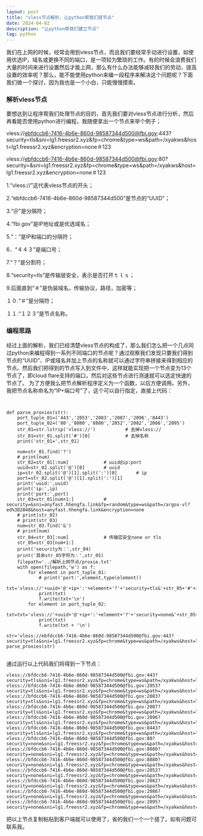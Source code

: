 ```yaml
---
layout: post
title: "vless节点解析，让python帮我们搓节点"
date: 2024-04-02
description: "让python帮我们建立节点"
tag: python
---  
```

我们在上网的时候，经常会用到vless节点，而且我们要经常手动进行设置，如使用优选IP，域名或更换不同的端口，是一项较为繁琐的工作。有的时候会浪费我们大量的时间来进行设置然后才能上网，那么有什么办法能够减轻我们的劳动，提高设置的效率呢？那么，能不能使用python来编一段程序来解决这个问题呢？下面我们做一个探讨，因为我也是一个小白，只能慢慢摸索。  

### 解析vless节点  

要想达到让程序帮我们处理节点的目的，首先我们要对vless节点进行分析，然后再看能否使用python进行编程，我随便拿出一个节点来举个例子；  

vless://ebfdccb6-7416-4b6e-860d-98587344d500@fbi.gov:443?security=tls&sni=lg1.freessr2.xyz&fp=chrome&type=ws&path=/xyakws&host=lg1.freessr2.xyz&encryption=none＃123  

vless://ebfdccb6-7416-4b6e-860d-98587344d500@fbi.gov:80?security=&sni=lg1.freessr2.xyz&fp=chrome&type=ws&path=/xyakws&host=lg1.freessr2.xyz&encryption=none＃123  

1.“vless://”这代表vless节点的开头；  　　

2.“ebfdccb6-7416-4b6e-860d-98587344d500”是节点的“UUID”；  　

3.“＠”是分隔符；　  　

4.“fbi.gov”是IP地址或是优选域名；　  　

5.“：”是IP和端口的分隔符；  　　

6．“４４３”是端口号；  　　

7.“？”是分割符；  　

8.“security=tls”是传输层安全，表示是否打开ｔｌｓ；　  　

9.后面直到“＃”是伪装域名，传输协议，路径，加密等；  

１０.“＃”是分隔符；  

１１.“１２３”是节点名称。  

### 编程思路  

经过上面的解析，我们已经清楚vless节点的构成了，那么我们怎么把一个几点同过python来编程得到一系列不同端口的节点呢？通过观察我们发现只要我们得到节点的“UUID”、IP或域名并加上节点的名称就可以通过字符串拼接来得到相应的节点。然后我们把得到的节点写入到文件中，这样就能实现把一个节点变为13个节点了，即cloud flare支持的端口，然后对这些节点进行测速就可以选定快速的节点了。
为了方便我么把节点解析程序定义为一个函数，以后方便调用。另外，我把节点名称命名为“IP+端口号”了，这个可以自行指定，直接上代码：
```


def parse_proxies(str):
    port_tuple_01=('443','2053','2083','2087','2096','8443')
    port_tuple_02=('80','8080','8880','2052','2082','2086','2095')
    str_01=str.lstrip('vless://')           # 去掉vless://
    str_01=str_01.split('#')[0]             # 去掉名称
    print('str_01=',str_01)

    num=str_01.find('?')
    # print(num)
    str_02=str_01[:num]             # uuid@ip:port
    uuid=str_02.split('@')[0]       # uuid
    ip=str_02.split('@')[1].split(':')[0]       # ip
    port=str_02.split('@')[1].split(':')[1]
    print('uuid:',uuid)
    print('ip:',ip)
    print('port:',port)
    str_03=str_01[num+1:]           # security=&sni=anyfast.hhengfa.link&fp=random&type=ws&path=/argox-vl?ed%3D2048&host=anyfast.hhengfa.link&encryption=none
    # print(str_02)
    # print(str_03)
    num=str_03.find('&')
    # print(num)
    str_04=str_03[:num]             # 传输层安全none or tls
    str_05=str_03[num+1:]
    print('security为：',str_04)
    print('其余str_05字符为：',str_05)
    filepath='../解析上网节点/proxie.txt'
    with open(filepath,'w') as f:
        for element in port_tuple_01:
            # print('port:',element,type(element))
            txt='vless://'+uuid+'@'+ip+':'+element+'?'+'security=tls&'+str_05+'#'+ip+':'+element
            print(txt)
            f.write(txt+'\n')
        for element in port_tuple_02:
            txt=txt='vless://'+uuid+'@'+ip+':'+element+'?'+'security=none&'+str_05+'#'+ip+':'+element
            print(txt)
            f.write(txt + '\n')

str='vless://ebfdccb6-7416-4b6e-860d-98587344d500@fbi.gov:443?security=tls&sni=lg1.freessr2.xyz&fp=chrome&type=ws&path=/xyakws&host=lg1.freessr2.xyz&encryption=none#123'
parse_proxies(str)


```

通过运行以上代码我们将得到一下节点：

```
vless://bfdccb6-7416-4b6e-860d-98587344d500@fbi.gov:443?security=tls&sni=lg1.freessr2.xyz&fp=chrome&type=ws&path=/xyakws&host=lg1.freessr2.xyz&encryption=none#fbi.gov:443
vless://bfdccb6-7416-4b6e-860d-98587344d500@fbi.gov:2053?security=tls&sni=lg1.freessr2.xyz&fp=chrome&type=ws&path=/xyakws&host=lg1.freessr2.xyz&encryption=none#fbi.gov:2053
vless://bfdccb6-7416-4b6e-860d-98587344d500@fbi.gov:2083?security=tls&sni=lg1.freessr2.xyz&fp=chrome&type=ws&path=/xyakws&host=lg1.freessr2.xyz&encryption=none#fbi.gov:2083
vless://bfdccb6-7416-4b6e-860d-98587344d500@fbi.gov:2087?security=tls&sni=lg1.freessr2.xyz&fp=chrome&type=ws&path=/xyakws&host=lg1.freessr2.xyz&encryption=none#fbi.gov:2087
vless://bfdccb6-7416-4b6e-860d-98587344d500@fbi.gov:2096?security=tls&sni=lg1.freessr2.xyz&fp=chrome&type=ws&path=/xyakws&host=lg1.freessr2.xyz&encryption=none#fbi.gov:2096
vless://bfdccb6-7416-4b6e-860d-98587344d500@fbi.gov:8443?security=tls&sni=lg1.freessr2.xyz&fp=chrome&type=ws&path=/xyakws&host=lg1.freessr2.xyz&encryption=none#fbi.gov:8443
vless://bfdccb6-7416-4b6e-860d-98587344d500@fbi.gov:80?security=none&sni=lg1.freessr2.xyz&fp=chrome&type=ws&path=/xyakws&host=lg1.freessr2.xyz&encryption=none#fbi.gov:80
vless://bfdccb6-7416-4b6e-860d-98587344d500@fbi.gov:8080?security=none&sni=lg1.freessr2.xyz&fp=chrome&type=ws&path=/xyakws&host=lg1.freessr2.xyz&encryption=none#fbi.gov:8080
vless://bfdccb6-7416-4b6e-860d-98587344d500@fbi.gov:8880?security=none&sni=lg1.freessr2.xyz&fp=chrome&type=ws&path=/xyakws&host=lg1.freessr2.xyz&encryption=none#fbi.gov:8880
vless://bfdccb6-7416-4b6e-860d-98587344d500@fbi.gov:2052?security=none&sni=lg1.freessr2.xyz&fp=chrome&type=ws&path=/xyakws&host=lg1.freessr2.xyz&encryption=none#fbi.gov:2052
vless://bfdccb6-7416-4b6e-860d-98587344d500@fbi.gov:2082?security=none&sni=lg1.freessr2.xyz&fp=chrome&type=ws&path=/xyakws&host=lg1.freessr2.xyz&encryption=none#fbi.gov:2082
vless://bfdccb6-7416-4b6e-860d-98587344d500@fbi.gov:2086?security=none&sni=lg1.freessr2.xyz&fp=chrome&type=ws&path=/xyakws&host=lg1.freessr2.xyz&encryption=none#fbi.gov:2086
vless://bfdccb6-7416-4b6e-860d-98587344d500@fbi.gov:2095?security=none&sni=lg1.freessr2.xyz&fp=chrome&type=ws&path=/xyakws&host=lg1.freessr2.xyz&encryption=none#fbi.gov:2095

```

把以上节点复制粘贴到客户端就可以使用了，省的我们一个一个搓了。如有问题可联系我。




